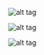 ![alt tag](https://user-images.githubusercontent.com/32435667/38748967-ec71a1be-3f1d-11e8-9bea-f8ccfc05c5a5.png)

![alt tag](https://user-images.githubusercontent.com/32435667/38748994-0a092508-3f1e-11e8-8e80-d6ca729dc128.png)

![alt tag](https://user-images.githubusercontent.com/32435667/38749052-3c0a4d0c-3f1e-11e8-8ffb-666f943f5bca.png)

